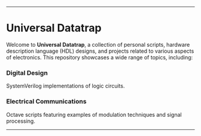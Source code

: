 
---

# **Universal Datatrap**

Welcome to **Universal Datatrap**, a collection of personal scripts, hardware description language (HDL) designs, and projects related to various aspects of electronics. This repository showcases a wide range of topics, including:

###  **Digital Design**  
SystemVerilog implementations of logic circuits.

###  **Electrical Communications**  
Octave scripts featuring examples of modulation techniques and signal processing.

---


